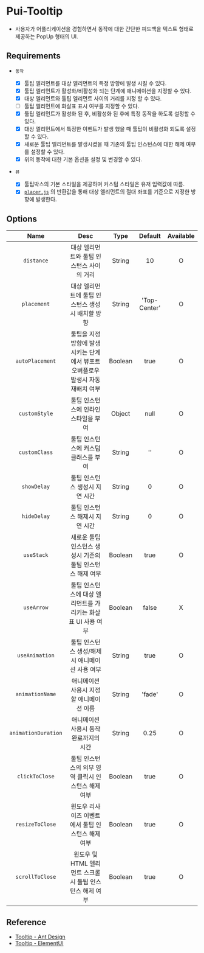 # Pui-Tooltip

- 사용자가 어플리케이션을 경험하면서 동작에 대한 간단한 피드백을 텍스트 형태로 제공하는 PopUp 형태의 UI.

## Requirements

- `동작`

    - [x] 툴팁 엘리먼트를 대상 엘리먼트의 특정 방향에 발생 시킬 수 있다.
    - [x] 툴팁 엘리먼트가 활성화/비활성화 되는 단계에 애니메이션을 지정할 수 있다.
    - [x] 대상 엘리먼트와 툴팁 엘리먼트 사이의 거리를 지정 할 수 있다.
    - [ ] 툴팁 엘리먼트에 화살표 표시 여부를 지정할 수 있다.
    - [x] 툴팁 엘리먼트가 활성화 된 후, 비활성화 된 후에 특정 동작을 하도록 설정할 수 있다.
    - [x] 대상 엘리먼트에서 특정한 이벤트가 발생 했을 때 툴팁이 비활성화 되도록 설정할 수 있다.
    - [x] 새로운 툴팁 엘리먼트를 발생시켰을 때 기존의 툴팁 인스턴스에 대한 해제 여부를 설정할 수 있다.
    - [x] 위의 동작에 대한 기본 옵션을 설정 및 변경할 수 있다.
    
- `뷰`

    - [x] 툴팁박스의 기본 스타일을 제공하며 커스텀 스타일은 유저 입력값에 따름.
    - [x] [`placer.js`](../$common/placer) 의 반환값을 통해 대상 엘리먼트의 절대 좌표를 기준으로 지정한 방향에 발생한다.

## Options

|Name|Desc|Type|Default|Available
|:---:|:---:|:---:|:---:|:---:|
|`distance`|대상 엘리먼트와 툴팁 인스턴스 사이의 거리|String|10|O|
|`placement`|대상 엘리먼트에 툴팁 인스턴스 생성시 배치할 방향|String|'Top-Center'|O|
|`autoPlacement`|툴팁을 지정방향에 발생시키는 단계에서 뷰포트 오버플로우 발생시 자동 재배치 여부|Boolean|true|O|
|`customStyle`|툴팁 인스턴스에 인라인 스타일을 부여|Object|null|O|
|`customClass`|툴팁 인스턴스에 커스텀 클래스를 부여|String|''|O|
|`showDelay`|툴팁 인스턴스 생성시 지연 시간|String|0|O|
|`hideDelay`|툴팁 인스턴스 해제시 지연 시간|String|0|O|
|`useStack`|새로운 툴팁 인스턴스 생성시 기존의 툴팁 인스턴스 해제 여부|Boolean|true|O|
|`useArrow`|툴팁 인스턴스에 대상 엘리먼트를 가리키는 화살표 UI 사용 여부|Boolean|false|X|
|`useAnimation`|툴팁 인스턴스 생성/해제시 애니메이션 사용 여부|String|true|O|
|`animationName`|애니메이션 사용시 지정할 애니메이션 이름|String|'fade'|O|
|`animationDuration`|애니메이션 사용시 동작 완료까지의 시간|String|0.25|O|
|`clickToClose`|툴팁 인스턴스의 외부 영역 클릭시 인스턴스 해제 여부|Boolean|true|O|
|`resizeToClose`|윈도우 리사이즈 이벤트에서 툴팁 인스턴스 해제 여부|Boolean|true|O|
|`scrollToClose`|윈도우 및 HTML 엘리먼트 스크롤시 툴팁 인스턴스 해제 여부|Boolean|true|O|

## Reference

- [Tooltip - Ant Design](https://ant.design/components/tooltip/)
- [Tooltip - ElementUI](https://element.eleme.io/#/en-US/component/tooltip)
